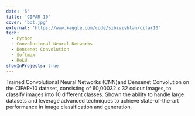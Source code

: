 ```yaml
---
date: '5'
title: 'CIFAR 10'
cover: 'bot.jpg'
external: 'https://www.kaggle.com/code/sibivishtan/cifar10'
tech:
  - Python
  - Convolutional Neural Networks
  - Densenet Convolution
  - Softmax
  - ReLU
showInProjects: true
---
```


Trained Convolutional Neural Networks (CNN)and Densenet Convolution on the CIFAR-10 dataset, consisting of 60,00032 x 32 colour images, to classify images into 10 different classes. Shown the ability to handle large datasets and leverage advanced techniques to achieve state-of-the-art performance in image classification and generation.
